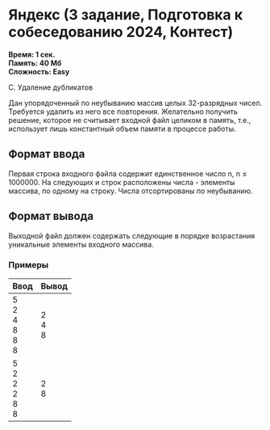<h1 class="title">Яндекс (3 задание, Подготовка к собеседованию 2024, Контест)</h1>
<p><b>Время: 1 сек.<br>Память: 40 Мб<br>Сложность: Easy</b></p>
<p>С. Удаление дубликатов</p>
<p>Дан упорядоченный по неубыванию массив целых 32-разрядных чисел. Требуется удалить из него все повторения. Желательно получить решение, которое не считывает входной файл целиком в память, т.е., использует лишь константный объем памяти в процессе работы.</p>

<h2>Формат ввода</h2>
<p>Первая строка входного файла содержит единственное число n, n ≤ 1000000. На следующих и строк расположены числа - элементы массива, по одному на строку. Числа отсортированы по неубыванию.</p>

<h2>Формат вывода</h2>
<p>Выходной файл должен содержать следующие в порядке возрастания уникальные элементы входного массива.</p>

<h3>Примеры</h3>
<table class="sample-tests">
  <thead>
     <tr>
        <th>Ввод</th>
        <th>Вывод</th>
     </tr>
  </thead>
  <tbody>
     <tr>
        <td>5
        <br>2
        <br>4
        <br>8
        <br>8
        <br>8</td>
        <td>2     
        <br>4     
        <br>8</td>
     </tr>
     <tr>
        <td>5
        <br>2
        <br>2
        <br>2
        <br>8
        <br>8</td>
        <td>2      
        <br>8</td>
     </tr>

  </tbody>
</table>